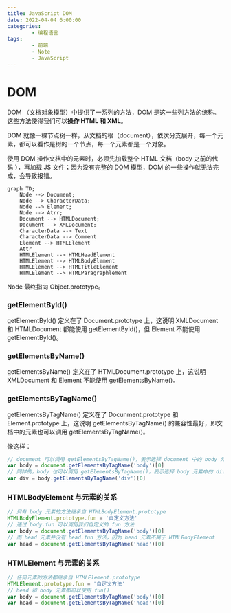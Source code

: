 ```yaml
---
title: JavaScript DOM
date: 2022-04-04 6:00:00
categories:
        - 编程语言
tags:
        - 前端
        - Note
        - JavaScript
---
```


# DOM

DOM （文档对象模型）中提供了一系列的方法，DOM 是这一些列方法的统称。这些方法使得我们可以**操作 HTML 和 XML**。

DOM 就像一棵节点树一样，从文档的根（document），依次分支展开，每一个元素，都可以看作是树的一个节点，每一个元素都是一个对象。

使用 DOM 操作文档中的元素时，必须先加载整个 HTML 文档（body 之前的代码 ），再加载 JS 文件；因为没有完整的 DOM 模型，DOM 的一些操作就无法完成，会导致报错。

```mermaid
graph TD;
    Node --> Document;
    Node --> CharacterData;
    Node --> Element;
    Node --> Atrr;
    Document --> HTMLDocument;
    Document --> XMLDocument;
    CharacterData --> Text
    CharacterData --> Comment
    Element --> HTMLElement
    Attr
    HTMLElement --> HTMLHeadElement
    HTMLElement --> HTMLBodyElement
    HTMLElement --> HTMLTitleElement
    HTMLElement --> HTMLParagraphlement
```

Node 最终指向 Object.prototype。

### getElementById()

getElementById() 定义在了 Document.prototype 上，这说明 XMLDocument 和 HTMLDocument 都能使用 getElementById()，但 Element 不能使用 getElementById()。

### getElementsByName()

getElementsByName() 定义在了 HTMLDocument.prototype 上，这说明 XMLDocument 和 Element 不能使用 getElementsByName()。

### getElementsByTagName()

getElementsByTagName() 定义在了 Docunment.prototype 和 Element.prototype 上，这说明 getElementsByTagName() 的兼容性最好，即文档中的元素也可以调用 getElementsByTagName()。

像这样：

```JavaScript
// document 可以调用 getElementsByTagName()，表示选择 document 中的 body 元素
var body = document.getElementsByTagName('body')[0]
// 同样的，body 也可以调用 getElementsByTagName()，表示选择 body 元素中的 div 元素
var div = body.getElementsByTagName('div')[0]

```

### HTMLBodyElement 与元素的关系

```JavaScript
// 只有 body 元素的方法继承自 HTMLBodyElement.prototype
HTMLBodyElement.prototype.fun = '自定义方法'
// 通过 body.fun 可以调用我们自定义的 fun 方法
var body = document.getElementsByTagName('body')[0]
// 而 head 元素并没有 head.fun 方法，因为 head 元素不属于 HTMLBodyElement
var head = document.getElementsByTagName('head')[0]

```

### HTMLElement 与元素的关系

```JavaScript
// 任何元素的方法都继承自 HTMLElement.prototype
HTMLElement.prototype.fun = '自定义方法'
// head 和 body 元素都可以使用 fun()
var body = document.getElementsByTagName('body')[0]
var head = document.getElementsByTagName('head')[0]
```
